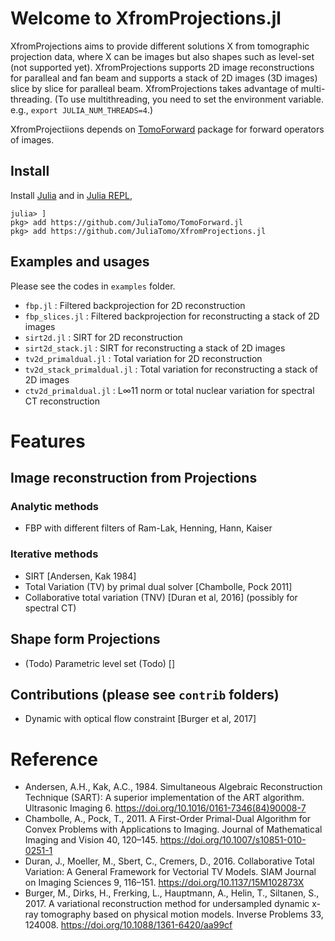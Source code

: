 # Welcome to XfromProjections.jl

XfromProjections aims to provide different solutions X from tomographic projection data, where X can be images but also shapes such as level-set (not supported yet). XfromProjections supports 2D image reconstructions for paralleal and fan beam and supports a stack of 2D images (3D images) slice by slice for paralleal beam. XfromProjections takes advantage of multi-threading. (To use multithreading, you need to set the environment variable. e.g., `export JULIA_NUM_THREADS=4`.)

XfromProjectiions depends on [TomoForward](https://github.com/JuliaTomo/TomoForward.jl) package for forward operators of images.

## Install

Install [Julia](https://julialang.org/downloads/) and in [Julia REPL](https://docs.julialang.org/en/v1/stdlib/REPL/),

```
julia> ]
pkg> add https://github.com/JuliaTomo/TomoForward.jl
pkg> add https://github.com/JuliaTomo/XfromProjections.jl
```

## Examples and usages

Please see the codes in `examples` folder.

- `fbp.jl` : Filtered backprojection for 2D reconstruction
- `fbp_slices.jl` : Filtered backprojection for reconstructing a stack of 2D images
- `sirt2d.jl` : SIRT for 2D reconstruction
- `sirt2d_stack.jl` : SIRT for reconstructing a stack of 2D images
- `tv2d_primaldual.jl` : Total variation for 2D reconstruction
- `tv2d_stack_primaldual.jl` : Total variation for reconstructing a stack of 2D images
- `ctv2d_primaldual.jl` : L∞11 norm or total nuclear variation for spectral CT reconstruction

# Features

## Image reconstruction from Projections

### Analytic methods

- FBP with different filters of Ram-Lak, Henning, Hann, Kaiser

### Iterative methods

- SIRT [Andersen, Kak 1984]
- Total Variation (TV) by primal dual solver [Chambolle, Pock 2011]
- Collaborative total variation (TNV) [Duran et al, 2016] (possibly for spectral CT)

## Shape form Projections

- (Todo) Parametric level set (Todo) []

## Contributions (please see `contrib` folders)

- Dynamic with optical flow constraint [Burger et al, 2017]


# Reference

- Andersen, A.H., Kak, A.C., 1984. Simultaneous Algebraic Reconstruction Technique (SART): A superior implementation of the ART algorithm. Ultrasonic Imaging 6. https://doi.org/10.1016/0161-7346(84)90008-7
- Chambolle, A., Pock, T., 2011. A First-Order Primal-Dual Algorithm for Convex Problems with Applications to Imaging. Journal of Mathematical Imaging and Vision 40, 120–145. https://doi.org/10.1007/s10851-010-0251-1
- Duran, J., Moeller, M., Sbert, C., Cremers, D., 2016. Collaborative Total Variation: A General Framework for Vectorial TV Models. SIAM Journal on Imaging Sciences 9, 116–151. https://doi.org/10.1137/15M102873X
- Burger, M., Dirks, H., Frerking, L., Hauptmann, A., Helin, T., Siltanen, S., 2017. A variational reconstruction method for undersampled dynamic x-ray tomography based on physical motion models. Inverse Problems 33, 124008. https://doi.org/10.1088/1361-6420/aa99cf
